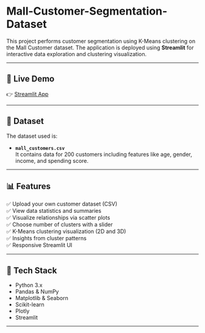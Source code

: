 # Mall-Customer-Segmentation-Dataset

This project performs customer segmentation using K-Means clustering on the Mall Customer dataset. The application is deployed using **Streamlit** for interactive data exploration and clustering visualization.

---

## 🚀 Live Demo

👉 [Streamlit App](https://mall-customer-segmentation-dataset-4qqw68td5yseeqrz2qdup2.streamlit.app/)  

---

## 📁 Dataset

The dataset used is:
- **`mall_customers.csv`**  
It contains data for 200 customers including features like age, gender, income, and spending score.

---

## 📊 Features

✅ Upload your own customer dataset (CSV)  
✅ View data statistics and summaries  
✅ Visualize relationships via scatter plots  
✅ Choose number of clusters with a slider  
✅ K-Means clustering visualization (2D and 3D)  
✅ Insights from cluster patterns  
✅ Responsive Streamlit UI

---

## 🧪 Tech Stack

- Python 3.x  
- Pandas & NumPy  
- Matplotlib & Seaborn  
- Scikit-learn  
- Plotly  
- Streamlit

---
